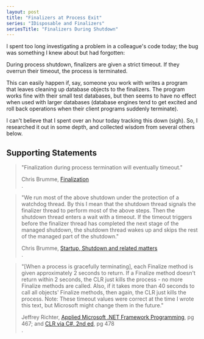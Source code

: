 ```yaml
---
layout: post
title: "Finalizers at Process Exit"
series: "IDisposable and Finalizers"
seriesTitle: "Finalizers During Shutdown"
---
```

I spent too long investigating a problem in a colleague's code today; the bug was something I knew about but had forgotten:

<div class="alert alert-danger" markdown="1">
<i class="fa fa-exclamation-triangle fa-3x pull-left"></i>

During process shutdown, finalizers are given a strict timeout. If they overrun their timeout, the process is terminated.
</div>

This can easily happen if, say, someone you work with writes a program that leaves cleaning up database objects to the finalizers. The program works fine with their small test databases, but then seems to have no effect when used with larger databases (database engines tend to get excited and roll back operations when their client programs suddenly terminate).

I can't believe that I spent over an hour today tracking this down (sigh). So, I researched it out in some depth, and collected wisdom from several others below.

## Supporting Statements

> "Finalization during process termination will eventually timeout." <footer>Chris Brumme, [Finalization](http://blogs.msdn.com/cbrumme/archive/2004/02/20/77460.aspx)</footer>.

> "We run most of the above shutdown under the protection of a watchdog thread.  By this I mean that the shutdown thread signals the finalizer thread to perform most of the above steps.  Then the shutdown thread enters a wait with a timeout.  If the timeout triggers before the finalizer thread has completed the next stage of the managed shutdown, the shutdown thread wakes up and skips the rest of the managed part of the shutdown." <footer>Chris Brumme, [Startup, Shutdown and related matters](http://blogs.msdn.com/cbrumme/archive/2003/08/20/51504.aspx)</footer>.

> "[When a process is gracefully terminating], each Finalize method is given approximately 2 seconds to return. If a Finalize method doesn't return within 2 seconds, the CLR just kills the process - no more Finalize methods are called. Also, if it takes more than 40 seconds to call all objects' Finalize methods, then again, the CLR just kills the process. Note: These timeout values were correct at the time I wrote this text, but Microsoft might change them in the future." <footer>Jeffrey Richter, [Applied Microsoft .NET Framework Programming](http://www.amazon.com/gp/product/0735614229?ie=UTF8&tag=stepheclearys-20&linkCode=as2&camp=1789&creative=390957&creativeASIN=0735614229), pg 467; and [CLR via C#, 2nd ed](http://www.amazon.com/gp/product/0735621632?ie=UTF8&tag=stepheclearys-20&linkCode=as2&camp=1789&creative=390957&creativeASIN=0735621632), pg 478</footer>.

